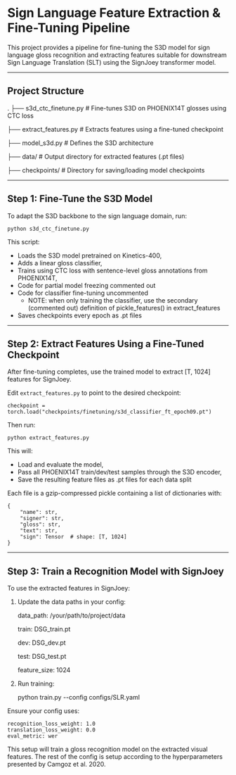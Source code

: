 Sign Language Feature Extraction & Fine-Tuning Pipeline
=======================================================

This project provides a pipeline for fine-tuning the S3D model for sign language gloss recognition and extracting features suitable for downstream Sign Language Translation (SLT) using the SignJoey transformer model.

-------------------------------------------------------
Project Structure
-------------------------------------------------------

.
├── s3d_ctc_finetune.py       # Fine-tunes S3D on PHOENIX14T glosses using CTC loss

├── extract_features.py       # Extracts features using a fine-tuned checkpoint

├── model_s3d.py              # Defines the S3D architecture

├── data/                     # Output directory for extracted features (.pt files)

├── checkpoints/              # Directory for saving/loading model checkpoints

-------------------------------------------------------
Step 1: Fine-Tune the S3D Model 
-------------------------------------------------------

To adapt the S3D backbone to the sign language domain, run:

    python s3d_ctc_finetune.py

This script:
- Loads the S3D model pretrained on Kinetics-400,
- Adds a linear gloss classifier,
- Trains using CTC loss with sentence-level gloss annotations from PHOENIX14T,
- Code for partial model freezing commented out
- Code for classifier fine-tuning uncommented
  - NOTE: when only training the classifier, use the secondary (commented out) definition of pickle_features() in extract_features
- Saves checkpoints every epoch as .pt files

-------------------------------------------------------
Step 2: Extract Features Using a Fine-Tuned Checkpoint
-------------------------------------------------------

After fine-tuning completes, use the trained model to extract [T, 1024] features for SignJoey.

Edit `extract_features.py` to point to the desired checkpoint:

    checkpoint = torch.load("checkpoints/finetuning/s3d_classifier_ft_epoch09.pt")

Then run:

    python extract_features.py

This will:
- Load and evaluate the model,
- Pass all PHOENIX14T train/dev/test samples through the S3D encoder,
- Save the resulting feature files as .pt files for each data split

Each file is a gzip-compressed pickle containing a list of dictionaries with:

    {
        "name": str,
        "signer": str,
        "gloss": str,
        "text": str,
        "sign": Tensor  # shape: [T, 1024]
    }

-------------------------------------------------------
Step 3: Train a Recognition Model with SignJoey
-------------------------------------------------------

To use the extracted features in SignJoey:

1. Update the data paths in your config:

    data_path: /your/path/to/project/data
   
    train: DSG_train.pt
   
    dev: DSG_dev.pt
   
    test: DSG_test.pt
   
    feature_size: 1024

3. Run training:

    python train.py --config configs/SLR.yaml

Ensure your config uses:

    recognition_loss_weight: 1.0
    translation_loss_weight: 0.0
    eval_metric: wer

This setup will train a gloss recognition model on the extracted visual features. The rest of the config is setup according to the hyperparameters presented by Camgoz et al. 2020.

